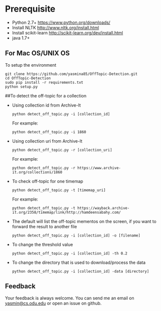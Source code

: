 
# Prerequisite
* Python 2.7+ https://www.python.org/downloads/
* Install NLTK http://www.nltk.org/install.html
* Install scikit-learn http://scikit-learn.org/dev/install.html
* java 1.7+

## For Mac OS/UNIX OS
To setup the environment 

  ```
  git clone https://github.com/yasmina85/OffTopic-Detection.git
  cd OffTopic-Detection
  sudo pip install -r requirements.txt
  python setup.py
  ```

##To detect the off-topic for a collection
* Using collection id from Archive-It
  
  ```python detect_off_topic.py -i [collection_id]```
  
  For example:
   
  ```python detect_off_topic.py -i 1860```
  
* Using collection uri from Archive-It

  ```python detect_off_topic.py -r [collection_uri]```
  
  For example:
   
  ```python detect_off_topic.py -r https://www.archive-it.org/collections/1860```
  
* To check off-topic for one timemap

  ```python detect_off_topic.py -t [timemap_uri]```
  
  For example:
   
  ```python detect_off_topic.py -t https://wayback.archive-it.org/2358/timemap/link/http://hamdeensabahy.com/```

* The default will list the off-topic mementos on the screen, if you want to forward the result to another file

  ```python detect_off_topic.py -i [collection_id] -o [filename]```

* To change the threshold value

  ```python detect_off_topic.py -i [collection_id] -th 0.2```

* To change the directory that is used to download/process the data

  ```python detect_off_topic.py -i [collection_id] -data [directory]```
  
## Feedback
Your feedback is always welcome. You can send me an email on yasmin@cs.odu.edu or open an issue on github.